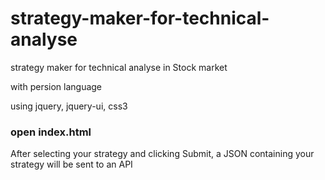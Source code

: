 # strategy-maker-for-technical-analyse

strategy maker for technical analyse in Stock market

with persion language

using jquery, jquery-ui, css3

### open index.html

After selecting your strategy and clicking Submit, a JSON containing your strategy will be sent to an API
